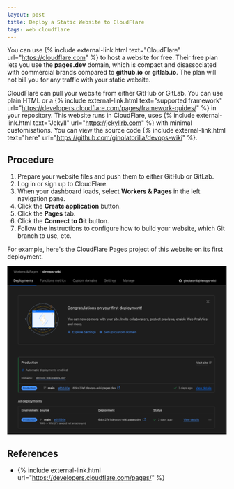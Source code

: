 ```yaml
---
layout: post
title: Deploy a Static Website to CloudFlare
tags: web cloudflare
---
```


You can use {% include external-link.html text="CloudFlare" url="https://cloudflare.com" %} to host a website for free.
Their free plan lets you use the **pages.dev** domain, which is compact and disassociated with commercial brands
compared to **github.io** or **gitlab.io**. The plan will not bill you for any traffic with your static website.

CloudFlare can pull your website from either GitHub or GitLab.
You can use plain HTML or a {% include external-link.html text="supported framework" url="https://developers.cloudflare.com/pages/framework-guides/" %} in your repository.
This website runs in CloudFlare, uses {% include external-link.html text="Jekyll" url="https://jekyllrb.com" %} with minimal customisations.
You can view the source code {% include external-link.html text="here" url="https://github.com/ginolatorilla/devops-wiki" %}.

## Procedure

1. Prepare your website files and push them to either GitHub or GitLab.
2. Log in or sign up to CloudFlare.
3. When your dashboard loads, select **Workers & Pages** in the left navigation pane.
4. Click the **Create application** button.
5. Click the **Pages** tab.
6. Click the **Connect to Git** button.
7. Follow the instructions to configure how to build your website, which Git branch to use, etc.

For example, here's the CloudFlare Pages project of this website on its first deployment.

![CloudFlare Pages Project](/assets/img/cloudflare-pages-project.png)

## References

- {% include external-link.html url="https://developers.cloudflare.com/pages/" %}
